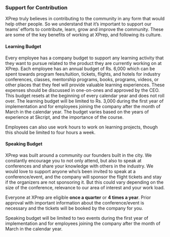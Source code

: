 ### Support for Contribution

XPrep truly believes in contributing to the community in any form that would help other people. So we understand that it’s important to support our teams’ efforts to contribute, learn, grow and improve the community. These are some of the key benefits of working at XPrep, and following its culture.

#### Learning Budget

Every employee has a company budget to support any learning activity that they want to pursue related to the product they are currently working on at XPrep. Each employee has an annual budget of Rs. 6,000 which can be spent towards program fees/tuition, tickets, flights, and hotels for industry conferences, classes, mentorship programs, books, programs, videos, or other places that they feel will provide valuable learning experiences. These expenses should be discussed in one-on-ones and approved by the CEO. This budget resets at the beginning of every calendar year and does not roll over. The learning budget will be limited to Rs. 3,000 during the first year of implementation and for employees joining the company after the month of March in the calendar year. The budget varies based on the years of experience at Skcript, and the importance of the course.

Employees can also use work hours to work on learning projects, though this should be limited to four hours a week.

#### Speaking Budget

XPrep was built around a community our founders built in the city. We constantly encourage you to not only attend, but also to speak at conferences and share your knowledge with others in the industry. We would love to support anyone who’s been invited to speak at a conference/event, and the company will sponsor the flight tickets and stay if the organizers are not sponsoring it. But this could vary depending on the size of the conference, relevance to our area of interest and your work load.

Everyone at XPrep are eligible **once a quarter** or **4 times a year**. Prior approval with important information about the conference/event is necessary and the tickets will be booked by the company for you. 

Speaking budget will be limited to two events during the first year of implementation and for employees joining the company after the month of March in the calendar year.
